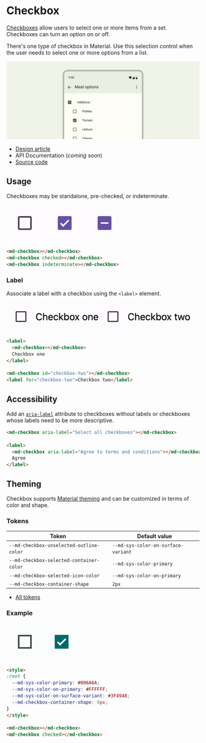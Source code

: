 # Checkbox

<!--*
# Document freshness: For more information, see go/fresh-source.
freshness: { owner: 'lizmitchell' reviewed: '2023-01-25' }
*-->

<!-- go/md-checkbox -->

<!-- [TOC] -->

[Checkboxes](https://m3.material.io/components/checkbox)<!-- {.external} --> allow users
to select one or more items from a set. Checkboxes can turn an option on or off.

There's one type of checkbox in Material. Use this selection control when the
user needs to select one or more options from a list.

![A list of burger additions represented with checkboxes](images/checkbox/hero.png "Checkboxes in a list of items.")

*   [Design article](https://m3.material.io/components/checkbox) <!-- {.external} -->
*   API Documentation (*coming soon*)
*   [Source code](https://github.com/material-components/material-web/tree/main/checkbox)
    <!-- {.external} -->

## Usage

Checkboxes may be standalone, pre-checked, or indeterminate.

![Three checkboxes in a row that are unselected, selected, and indeterminate](images/checkbox/usage.png "Unselected, selected, and indeterminate checkboxes.")

```html
<md-checkbox></md-checkbox>
<md-checkbox checked></md-checkbox>
<md-checkbox indeterminate></md-checkbox>
```

### Label

Associate a label with a checkbox using the `<label>` element.

![Two checkboxes with labels](images/checkbox/usage-label.png "Labeled checkboxes.")

```html
<label>
  <md-checkbox></md-checkbox>
  Checkbox one
</label>

<md-checkbox id="checkbox-two"></md-checkbox>
<label for="checkbox-two">Checkbox two</label>
```

## Accessibility

Add an
[`aria-label`](https://developer.mozilla.org/en-US/docs/Web/Accessibility/ARIA/Attributes/aria-label)<!-- {.external} -->
attribute to checkboxes without labels or checkboxes whose labels need to be
more descriptive.

```html
<md-checkbox aria-label="Select all checkboxes"></md-checkbox>

<label>
  <md-checkbox aria-label="Agree to terms and conditions"></md-checkbox>
  Agree
</label>
```

## Theming

Checkbox supports [Material theming](../theming.md) and can be customized in
terms of color and shape.

### Tokens

Token                                    | Default value
---------------------------------------- | -----------------------------------
`--md-checkbox-unselected-outline-color` | `--md-sys-color-on-surface-variant`
`--md-checkbox-selected-container-color` | `--md-sys-color-primary`
`--md-checkbox-selected-icon-color`      | `--md-sys-color-on-primary`
`--md-checkbox-container-shape`          | `2px`

*   [All tokens](https://github.com/material-components/material-web/blob/main/tokens/v0_160/_md-comp-checkbox.scss)
    <!-- {.external} -->

### Example

![Image of a checkbox with a different theme applied](images/checkbox/theming.png "Checkbox theming example.")

```html
<style>
:root {
  --md-sys-color-primary: #006A6A;
  --md-sys-color-on-primary: #FFFFFF;
  --md-sys-color-on-surface-variant: #3F4948;
  --md-checkbox-container-shape: 0px;
}
</style>

<md-checkbox></md-checkbox>
<md-checkbox checked></md-checkbox>
```
